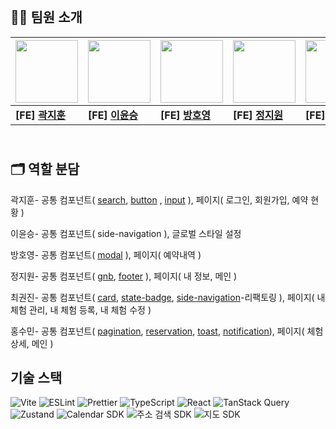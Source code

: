 ## <br>💁🏻 팀원 소개

| <a href="https://github.com/jihoon135"><img src="https://github.com/jihoon135.png" width="100"></a> | <a href="https://github.com/ShiroUsagi25"><img src="https://github.com/ShiroUsagi25.png" width="100"></a> | <a href="https://github.com/BANGHoYeong"><img src="https://github.com/BANGHoYeong.png" width="100"></a> | <a href="https://github.com/Jiwon42"><img src="https://github.com/Jiwon42.png" width="100"></a> | <a href="https://github.com/kwonjin2"><img src="https://github.com/kwonjin2.png" width="100"></a> | <a href="https://github.com/ghdtnals"><img src="https://github.com/ghdtnals.png" width="100"></a> |
| ----------------------------------------------------------------------------------------------------- | --------------------------------------------------------------------------------------------------------- | ----------------------------------------------------------------------------------------------------------- | ------------------------------------------------------------------------------------------- | ------------------------------------------------------------------------------------------------- | ------------------------------------------------------------------------------------------------ |
| **[FE] [곽지훈](https://github.com/jihoon135)**                                                        | **[FE] [이윤승](https://github.com/ShiroUsagi25)**                                                        | **[FE] [방호영](https://github.com/BANGHoYeong)**                                                          | **[FE] [정지원](https://github.com/Jiwon42)**                                                    | **[FE] [최권진](https://github.com/kwonjin2)**                                                    | **[FE] [홍수민](https://github.com/ghdtnals)**                                                   |


## <br>🗂️ 역할 분담

곽지훈- 공통 컴포넌트( [search](https://github.com/FE14-Part4-Team5/global-nomad/wiki/Search), [button](https://github.com/FE14-Part4-Team5/global-nomad/wiki/Button) , [input](https://github.com/FE14-Part4-Team5/global-nomad/wiki/Input) ), 페이지( 로그인, 회원가입, 예약 현황 )

이윤승- 공통 컴포넌트( side-navigation ), 글로벌 스타일 설정

방호영- 공통 컴포넌트( [modal](https://github.com/FE14-Part4-Team5/global-nomad/wiki/Modal) ), 페이지( 예약내역 )

정지원- 공통 컴포넌트( [gnb](), [footer]() ), 페이지( 내 정보, 메인 )

최권진- 공통 컴포넌트( [card](https://github.com/FE14-Part4-Team5/global-nomad/wiki/Card), [state-badge](https://github.com/FE14-Part4-Team5/global-nomad/wiki/StateBadge), [side-navigation](https://github.com/FE14-Part4-Team5/global-nomad/wiki/SideNavigation)-리팩토링 ), 페이지( 내 체험 관리, 내 체험 등록, 내 체험 수정 )

홍수민- 공통 컴포넌트( [pagination](https://github.com/FE14-Part4-Team5/global-nomad/wiki/Pagination), [reservation](https://github.com/FE14-Part4-Team5/global-nomad/wiki/Reservation), [toast](https://github.com/FE14-Part4-Team5/global-nomad/wiki/Toast), [notification]()), 페이지( 체험 상세, 메인 )

## 기술 스택
![Vite](https://img.shields.io/badge/Vite-646CFF?style=for-the-badge&logo=vite&logoColor=white)
![ESLint](https://img.shields.io/badge/ESLint-4B32C3?style=for-the-badge&logo=eslint&logoColor=white)
![Prettier](https://img.shields.io/badge/Prettier-F7B93E?style=for-the-badge&logo=prettier&logoColor=black)
![TypeScript](https://img.shields.io/badge/TypeScript-3178C6?style=for-the-badge&logo=typescript&logoColor=white)
![React](https://img.shields.io/badge/React-61DAFB?style=for-the-badge&logo=react&logoColor=black)
![TanStack Query](https://img.shields.io/badge/TanStack%20Query-FF4154?style=for-the-badge&logo=react-query&logoColor=white)
![Zustand](https://img.shields.io/badge/Zustand-000000?style=for-the-badge&logo=zustand&logoColor=white)
![Calendar SDK](https://img.shields.io/badge/Calendar%20SDK-999999?style=for-the-badge)
![주소 검색 SDK](https://img.shields.io/badge/%EC%A3%BC%EC%86%8C%20%EA%B2%80%EC%83%89%20SDK-FFCD00?style=for-the-badge)
![지도 SDK](https://img.shields.io/badge/%EC%A7%80%EB%8F%84%20SDK-3C9DD0?style=for-the-badge)
